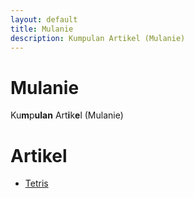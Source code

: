 ```yaml
---
layout: default
title: Mulanie
description: Kumpulan Artikel (Mulanie)
---
```


# Mulanie

Ku**m**p**ulan** Art**i**k**e**l (Mulanie)

# Artikel

- [Tetris](./tetris/)
